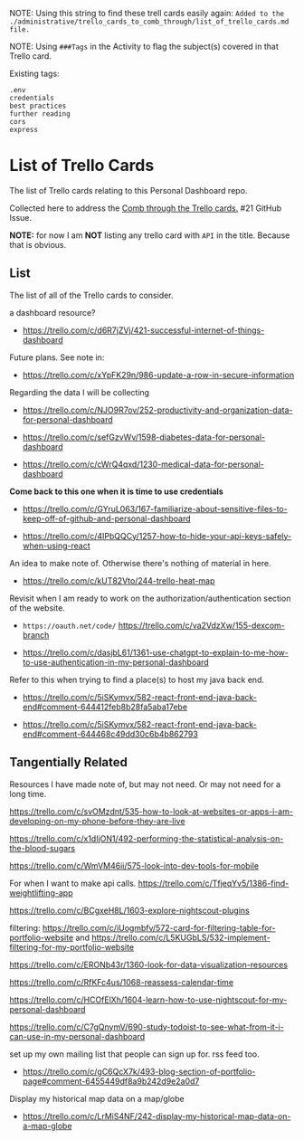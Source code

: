 <!-- ./administrative/trello_cards_to_comb_through/list_of_trello_cards.md -->

NOTE: Using this string to find these trell cards easily again:
`Added to the ./administrative/trello_cards_to_comb_through/list_of_trello_cards.md file.`

NOTE: Using `###Tags` in the Activity to flag the subject(s) covered in that Trello card.

Existing tags:

```
.env
credentials
best practices
further reading
cors
express
```

# List of Trello Cards

The list of Trello cards relating to this Personal Dashboard repo.

Collected here to address the [Comb through the Trello cards.](https://github.com/JamieBort/Personal-Dashboard/issues/21) #21 GitHub Issue.

**NOTE:** for now I am **NOT** listing any trello card with `API` in the title. Because that is obvious.

## List

The list of all of the Trello cards to consider.

a dashboard resource?

- https://trello.com/c/d6R7jZVj/421-successful-internet-of-things-dashboard

Future plans. See note in:

- https://trello.com/c/xYpFK29n/986-update-a-row-in-secure-information

Regarding the data I will be collecting

- https://trello.com/c/NJO9R7ov/252-productivity-and-organization-data-for-personal-dashboard

- https://trello.com/c/sefGzvWv/1598-diabetes-data-for-personal-dashboard

- https://trello.com/c/cWrQ4qxd/1230-medical-data-for-personal-dashboard

**Come back to this one when it is time to use credentials**

- https://trello.com/c/GYruL063/167-familiarize-about-sensitive-files-to-keep-off-of-github-and-personal-dashboard

- https://trello.com/c/4IPbQQCy/1257-how-to-hide-your-api-keys-safely-when-using-react

An idea to make note of. Otherwise there's nothing of material in here.

- https://trello.com/c/kUT82Vto/244-trello-heat-map

Revisit when I am ready to work on the authorization/authentication section of the website.

- `https://oauth.net/code/`
  https://trello.com/c/va2VdzXw/155-dexcom-branch

- https://trello.com/c/dasjbL61/1361-use-chatgpt-to-explain-to-me-how-to-use-authentication-in-my-personal-dashboard

Refer to this when trying to find a place(s) to host my java back end.

- https://trello.com/c/5iSKymvx/582-react-front-end-java-back-end#comment-644412feb8b28fa5aba17ebe

- https://trello.com/c/5iSKymvx/582-react-front-end-java-back-end#comment-644468c49dd30c6b4b862793

## Tangentially Related

Resources I have made note of, but may not need. Or may not need for a long time.

https://trello.com/c/svOMzdnt/535-how-to-look-at-websites-or-apps-i-am-developing-on-my-phone-before-they-are-live

https://trello.com/c/x1dIjON1/492-performing-the-statistical-analysis-on-the-blood-sugars

https://trello.com/c/WmVM46ii/575-look-into-dev-tools-for-mobile

For when I want to make api calls.
https://trello.com/c/TfjeqYv5/1386-find-weightlifting-app

https://trello.com/c/BCgxeH8L/1603-explore-nightscout-plugins

filtering:
https://trello.com/c/iUogmbfv/572-card-for-filtering-table-for-portfolio-website
and
https://trello.com/c/L5KUGbLS/532-implement-filtering-for-my-portfolio-website

https://trello.com/c/ERONb43r/1360-look-for-data-visualization-resources

https://trello.com/c/RfKFc4us/1068-reassess-calendar-time

https://trello.com/c/HCOfElXh/1604-learn-how-to-use-nightscout-for-my-personal-dashboard

https://trello.com/c/C7gQnymV/690-study-todoist-to-see-what-from-it-i-can-use-in-my-personal-dashboard

set up my own mailing list that people can sign up for. rss feed too.

- https://trello.com/c/gC6QcX7k/493-blog-section-of-portfolio-page#comment-6455449df8a9b242d9e2a0d7

Display my historical map data on a map/globe

- https://trello.com/c/LrMiS4NF/242-display-my-historical-map-data-on-a-map-globe
